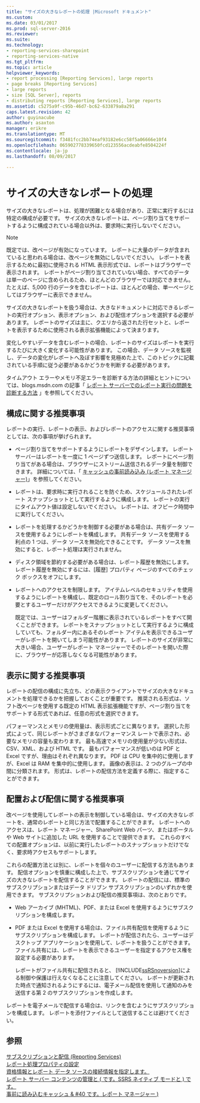 ```yaml
---
title: "サイズの大きなレポートの処理 |Microsoft ドキュメント"
ms.custom: 
ms.date: 03/01/2017
ms.prod: sql-server-2016
ms.reviewer: 
ms.suite: 
ms.technology:
- reporting-services-sharepoint
- reporting-services-native
ms.tgt_pltfrm: 
ms.topic: article
helpviewer_keywords:
- report processing [Reporting Services], large reports
- page breaks [Reporting Services]
- large reports
- size [SQL Server], reports
- distributing reports [Reporting Services], large reports
ms.assetid: c5275a9f-c95b-46d7-bc62-633879a8a291
caps.latest.revision: 42
author: guyinacube
ms.author: asaxton
manager: erikre
ms.translationtype: MT
ms.sourcegitcommit: f3481fcc2bb74eaf93182e6cc58f5a06666e10f4
ms.openlocfilehash: 065902778339650fcd123556acdeabfe8504224f
ms.contentlocale: ja-jp
ms.lasthandoff: 08/09/2017

---
```

# <a name="process-large-reports"></a>サイズの大きなレポートの処理
  サイズの大きなレポートは、処理が困難となる場合があり、正常に実行するには特定の構成が必要です。 サイズの大きなレポートは、ページ割り当てをサポートするように構成されている場合以外は、要求時に実行しないでください。  
  
> [!NOTE]  
>  既定では、改ページが有効になっています。 レポートに大量のデータが含まれていると思われる場合は、改ページを無効にしないでください。 レポートを表示するために最初に使用される HTML 表示形式では、レポートはブラウザーで表示されます。 レポートがページ割り当てされていない場合、すべてのデータは単一のページに含められるため、ほとんどのブラウザーでは対応できません。 たとえば、5,000 行のデータを含むレポートは、ほとんどの場合、単一ページとしてはブラウザーに表示できません。  
  
 サイズの大きなレポートを扱う場合は、大きなドキュメントに対応できるレポートの実行オプション、表示オプション、および配信オプションを選択する必要があります。 レポートのサイズは主に、クエリから返された行セットと、レポートを表示するために使用される表示拡張機能によって決まります。  
  
 変化しやすいデータを含むレポートの場合、レポートのサイズはレポートを実行するたびに大きく変化する可能性があります。 この場合、データ ソースを監視し、データの変化がレポートへ及ぼす影響を見極めた上で、このトピックに記載されている手順に従う必要があるかどうかを判断する必要があります。  
  
 タイムアウト エラーやメモリ不足エラーを診断する方法の詳細とヒントについては、blogs.msdn.com の記事「 [レポート サーバーでのレポート実行の問題を診断する方法](http://go.microsoft.com/fwlink/?LinkId=85634) 」を参照してください。  
  
## <a name="configuration-recommendations"></a>構成に関する推奨事項  
 レポートの実行、レポートの表示、およびレポートのアクセスに関する推奨事項としては、次の事項が挙げられます。  
  
-   ページ割り当てをサポートするようにレポートをデザインします。 レポート サーバーはレポートを一度に 1 ページずつ送信します。 レポートにページ割り当てがある場合は、ブラウザーにストリーム送信されるデータ量を制御できます。 詳細については、「 [キャッシュの事前読み込み &#40;レポート マネージャー&#41;](../../reporting-services/report-server/preload-the-cache-report-manager.md)」を参照してください。  
  
-   レポートは、要求時に実行されることを防ぐため、スケジュールされたレポート スナップショットとして実行するように構成します。 レポートの実行にタイムアウト値は設定しないでください。 レポートは、オフピーク時間中に実行してください。  
  
-   レポートを処理するかどうかを制御する必要がある場合は、共有データ ソースを使用するようにレポートを構成します。 共有データ ソースを使用する利点の 1 つは、データ ソースを無効化できることです。 データ ソースを無効にすると、レポート処理は実行されません。  
  
-   ディスク領域を節約する必要がある場合は、レポート履歴を無効にします。 レポート履歴を無効にするには、[履歴] プロパティ ページのすべてのチェック ボックスをオフにします。  
  
-   レポートへのアクセスを制限します。 アイテムレベルのセキュリティを使用するようにレポートを構成し、既定のロール割り当てを、そのレポートを必要とするユーザーだけがアクセスできるように変更してください。  
  
     既定では、ユーザーはフォルダー階層に表示されているレポートをすべて開くことができます。 レポートをスナップショットとして実行するように構成していても、フォルダー内にあるそのレポート アイテムを表示できるユーザーがレポートを開いてしまう可能性があります。 レポートのサイズが非常に大きい場合、ユーザーがレポート マネージャーでそのレポートを開いた際に、ブラウザーが応答しなくなる可能性があります。  
  
## <a name="rendering-recommendations"></a>表示に関する推奨事項  
 レポートの配信の構成に先立ち、どの表示クライアントでサイズの大きなドキュメントを処理できるかを把握しておくことが重要です。 推奨される形式は、ソフト改ページを使用する既定の HTML 表示拡張機能ですが、ページ割り当てをサポートする形式であれば、任意の形式を選択できます。  
  
 パフォーマンスとメモリの使用量は、表示形式ごとに異なります。 選択した形式によって、同じレポートがさまざまなパフォーマンス レートで表示され、必要なメモリの容量も変わります。 最も高速でメモリの使用量が少ない形式は、CSV、XML、および HTML です。 最もパフォーマンスが低いのは PDF と Excel ですが、理由はそれぞれ異なります。 PDF は CPU を集中的に使用しますが、Excel は RAM を集中的に使用します。 画像の表示は、2 つのグループの中間に分類されます。 形式は、レポートの配信方法を定義する際に、指定することができます。  
  
## <a name="deployment-and-distribution-recommendations"></a>配置および配信に関する推奨事項  
 改ページを使用してレポートの表示を制御している場合は、サイズの大きなレポートを、通常のレポートと同じ方法で配置することができます。 レポートへのアクセスは、レポート マネージャー、SharePoint Web パーツ、またはポータルや Web サイトに追加した URL を使用することで提供できます。 これらのすべての配置オプションは、以前に実行したレポートのスナップショットだけでなく、要求時アクセスもサポートします。  
  
 これらの配置方法とは別に、レポートを個々のユーザーに配信する方法もあります。 配信オプションを慎重に構成した上で、サブスクリプションを通じてサイズの大きなレポートを配信することができます。 レポートの配信には、標準のサブスクリプションまたはデータ ドリブン サブスクリプションのいずれかを使用できます。 サブスクリプションおよび配信の推奨事項は、次のとおりです。  
  
-   Web アーカイブ (MHTML)、PDF、または Excel を使用するようにサブスクリプションを構成します。  
  
-   PDF または Excel を使用する場合は、ファイル共有配信を使用するようにサブスクリプションを構成します。 レポートが配信されたら、ユーザーはデスクトップ アプリケーションを使用して、レポートを扱うことができます。 ファイル共有には、レポートを表示できるユーザーを指定するアクセス権を設定する必要があります。  
  
     レポートがファイル共有に配信されると、 [!INCLUDE[ssRSnoversion](../../includes/ssrsnoversion-md.md)]による制御や保護は行えなくなることに注意してください。 レポートが更新された時点で通知されるようにするには、電子メール配信を使用して通知のみを送信する第 2 のサブスクリプションを作成します。  
  
 レポートを電子メールで配信する場合は、リンクを含むようにサブスクリプションを構成します。 レポートを添付ファイルとして送信することは避けてください。  
  
## <a name="see-also"></a>参照  
 [サブスクリプションと配信 &#40;Reporting Services&#41;](../../reporting-services/subscriptions/subscriptions-and-delivery-reporting-services.md)   
 [レポート処理プロパティの設定](../../reporting-services/report-server/set-report-processing-properties.md)   
 [資格情報とレポート データ ソースの接続情報を指定します。](../../reporting-services/report-data/specify-credential-and-connection-information-for-report-data-sources.md)   
 [レポート サーバー コンテンツの管理と &#40; です。SSRS ネイティブ モードと &#41; です。](../../reporting-services/report-server/report-server-content-management-ssrs-native-mode.md)   
 [事前に読み込むキャッシュ & #40 です。レポート マネージャー &#41;](../../reporting-services/report-server/preload-the-cache-report-manager.md)  
  
  
